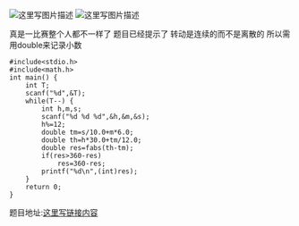 ![这里写图片描述](http://img.blog.csdn.net/20160404221922761)
![这里写图片描述](http://img.blog.csdn.net/20160404221931886)

真是一比赛整个人都不一样了
题目已经提示了
转动是连续的而不是离散的
所以需用double来记录小数

```
#include<stdio.h>
#include<math.h>
int main() {
	int T;
	scanf("%d",&T);
	while(T--) {
		int h,m,s;
		scanf("%d %d %d",&h,&m,&s);
		h%=12;
		double tm=s/10.0+m*6.0;
		double th=h*30.0+tm/12.0;
		double res=fabs(th-tm);
		if(res>360-res)
			res=360-res;
		printf("%d\n",(int)res);
	}
	return 0;
}
```

题目地址:[这里写链接内容](http://acm.hdu.edu.cn/showproblem.php?pid=2076)